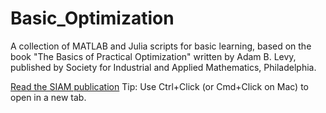 # Basic_Optimization
A collection of MATLAB and Julia scripts for basic learning, based on the book "The Basics of Practical Optimization" written by Adam B. Levy, published by Society for Industrial and Applied Mathematics, Philadelphia.

[Read the SIAM publication](https://epubs.siam.org/doi/10.1137/1.9781611977370)
Tip: Use Ctrl+Click (or Cmd+Click on Mac) to open in a new tab.
